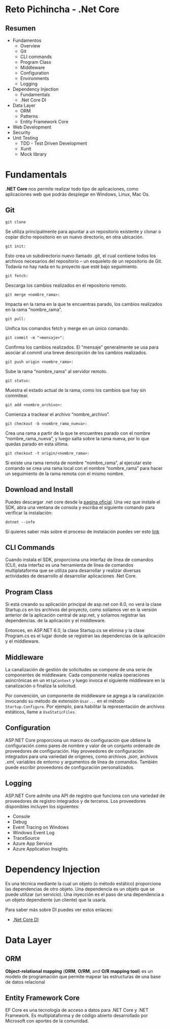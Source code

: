 # Reto Pichincha - .Net Core

## Resumen

 - Fundamentos
	 - Overview
	 - Git
	 - CLI commands
	 - Program Class
	 - Middleware
	 - Configuration
	 - Environments
	 - Logging
 -  Dependency Injection
	 - Fundamentals
	 - .Net Core DI
 - Data Layer
	 - ORM
	 - Patterns
	 - Entity Framework Core
 - Web Development
 - Security
 - Unit Testing
    - TDD - Test Driven Development
    - Xunit
    - Mock library

# Fundamentals
**.NET Core**  nos permite realizar todo tipo de aplicaciones, como aplicaciones web que podrás desplegar en Windows, Linux, Mac Os.

## Git

	git clone 
Se utiliza principalmente para apuntar a un repositorio existente y clonar o copiar dicho repositorio en un nuevo directorio, en otra ubicación.

	git init:
Esto crea un subdirectorio nuevo llamado .git, el cual contiene todos los archivos necesarios del repositorio – un esqueleto de un repositorio de Git. Todavía no hay nada en tu proyecto que esté bajo seguimiento.

	git fetch:
Descarga los cambios realizados en el repositorio remoto.

	git merge <nombre_rama>:
Impacta en la rama en la que te encuentras parado, los cambios realizados en la rama “nombre_rama”.

	git pull:
Unifica los comandos fetch y merge en un único comando.

	git commit -m "<mensaje>":
Confirma los cambios realizados. El “mensaje” generalmente se usa para asociar al commit una breve descripción de los cambios realizados.

	git push origin <nombre_rama>:
Sube la rama “nombre_rama” al servidor remoto.

	git status:
Muestra el estado actual de la rama, como los cambios que hay sin commitear.

	git add <nombre_archivo>:
Comienza a trackear el archivo “nombre_archivo”.

	git checkout -b <nombre_rama_nueva>:
Crea una rama a partir de la que te encuentres parado con el nombre “nombre_rama_nueva”, y luego salta sobre la rama nueva, por lo que quedas parado en esta última.

	git checkout -t origin/<nombre_rama>:
Si existe una rama remota de nombre “nombre_rama”, al ejecutar este comando se crea una rama local con el nombre “nombre_rama” para hacer un seguimiento de la rama remota con el mismo nombre.

## Download and Install
Puedes descargar .net core desde la [pagina oficial](https://dotnet.microsoft.com/download).
Una vez que instale el SDK, abra una ventana de consola y escriba el siguiente comando para verificar la instalación:

    dotnet --info

Si quieres saber más sobre el proceso de instalación puedes ver esto [link](https://dotnet.microsoft.com/learn/dotnet/hello-world-tutorial/intro)

## CLI Commands

Cuando instala el SDK, proporciona una interfaz de línea de comandos (CLI), esta interfaz es una herramienta de línea de comandos multiplataforma que se utiliza para desarrollar y realizar diversas actividades de desarrollo al desarrollar aplicaciones .Net Core.

## Program Class
Si está creando su aplicación principal de asp.net con 6.0, no verá la clase Startup.cs en los archivos del proyecto, como solíamos ver en la versión anterior de la aplicación central de asp.net, y solíamos registrar las dependencias. de la aplicación y el middleware.

Entonces, en ASP.NET 6.0, la clase Startup.cs se elimina y la clase Program.cs es el lugar donde se registran las dependencias de la aplicación y el middleware.

## Middleware

La canalización de gestión de solicitudes se compone de una serie de componentes de middleware. Cada componente realiza operaciones asincrónicas en un `HttpContext` y luego invoca el siguiente middleware en la canalización o finaliza la solicitud.

Por convención, un componente de middleware se agrega a la canalización invocando su método de extensión `Usar...` en el método `Startup.Configure`. Por ejemplo, para habilitar la representación de archivos estáticos, llame a `UseStaticFiles`.

## Configuration

ASP.NET Core proporciona un marco de configuración que obtiene la configuración como pares de nombre y valor de un conjunto ordenado de proveedores de configuración. Hay proveedores de configuración integrados para una variedad de orígenes, como archivos _.json_, archivos _.xml_, variables de entorno y argumentos de línea de comandos. También puede escribir proveedores de configuración personalizados.

## Logging

ASP.NET Core admite una API de registro que funciona con una variedad de proveedores de registro integrados y de terceros. Los proveedores disponibles incluyen los siguientes:

-   Console
-   Debug
-   Event Tracing on Windows
-   Windows Event Log
-   TraceSource
-   Azure App Service
-   Azure Application Insights

# Dependency Injection
Es una técnica mediante la cual un objeto (o método estático) proporciona las dependencias de otro objeto. Una dependencia es un objeto que se puede utilizar (un servicio). Una inyección es el paso de una dependencia a un objeto dependiente (un cliente) que la usaría.

Para saber más sobre DI puedes ver estos enlaces:
 - [.Net Core DI](https://docs.microsoft.com/en-us/aspnet/core/fundamentals/dependency-injection)

# Data Layer

## ORM
**Object-relational mapping** (**ORM**, **O/RM**, and **O/R mapping tool**) es un modelo de programación que permite mapear las estructuras de una base de datos relacional

## Entity Framework Core

EF Core es una tecnología de acceso a datos para .NET Core y .NET Framework. Es multiplataforma y de código abierto desarrollado por Microsoft con aportes de la comunidad.
